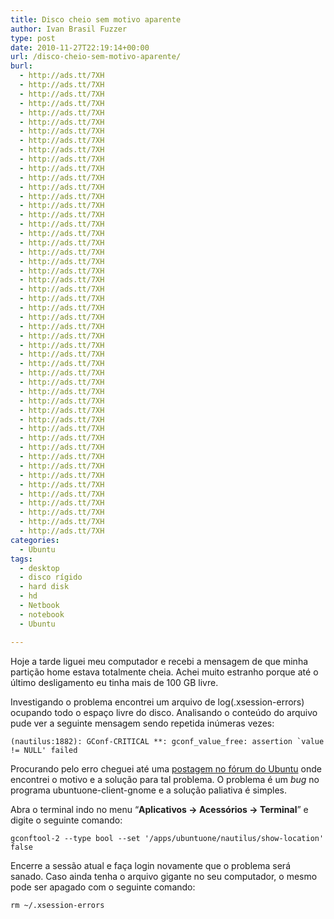 ```yaml
---
title: Disco cheio sem motivo aparente
author: Ivan Brasil Fuzzer
type: post
date: 2010-11-27T22:19:14+00:00
url: /disco-cheio-sem-motivo-aparente/
burl:
  - http://ads.tt/7XH
  - http://ads.tt/7XH
  - http://ads.tt/7XH
  - http://ads.tt/7XH
  - http://ads.tt/7XH
  - http://ads.tt/7XH
  - http://ads.tt/7XH
  - http://ads.tt/7XH
  - http://ads.tt/7XH
  - http://ads.tt/7XH
  - http://ads.tt/7XH
  - http://ads.tt/7XH
  - http://ads.tt/7XH
  - http://ads.tt/7XH
  - http://ads.tt/7XH
  - http://ads.tt/7XH
  - http://ads.tt/7XH
  - http://ads.tt/7XH
  - http://ads.tt/7XH
  - http://ads.tt/7XH
  - http://ads.tt/7XH
  - http://ads.tt/7XH
  - http://ads.tt/7XH
  - http://ads.tt/7XH
  - http://ads.tt/7XH
  - http://ads.tt/7XH
  - http://ads.tt/7XH
  - http://ads.tt/7XH
  - http://ads.tt/7XH
  - http://ads.tt/7XH
  - http://ads.tt/7XH
  - http://ads.tt/7XH
  - http://ads.tt/7XH
  - http://ads.tt/7XH
  - http://ads.tt/7XH
  - http://ads.tt/7XH
  - http://ads.tt/7XH
  - http://ads.tt/7XH
  - http://ads.tt/7XH
  - http://ads.tt/7XH
  - http://ads.tt/7XH
  - http://ads.tt/7XH
  - http://ads.tt/7XH
  - http://ads.tt/7XH
  - http://ads.tt/7XH
  - http://ads.tt/7XH
  - http://ads.tt/7XH
  - http://ads.tt/7XH
  - http://ads.tt/7XH
  - http://ads.tt/7XH
categories:
  - Ubuntu
tags:
  - desktop
  - disco rígido
  - hard disk
  - hd
  - Netbook
  - notebook
  - Ubuntu

---
```

Hoje a tarde liguei meu computador e recebi a mensagem de que minha partição home estava totalmente cheia. Achei muito estranho porque até o último desligamento eu tinha mais de 100 GB livre.

Investigando o problema encontrei um arquivo de log(.xsession-errors) ocupando todo o espaço livre do disco. Analisando o conteúdo do arquivo pude ver a seguinte mensagem sendo repetida inúmeras vezes:

``(nautilus:1882): GConf-CRITICAL **: gconf_value_free: assertion `value != NULL' failed``

Procurando pelo erro cheguei até uma <a href="http://www.uluga.ubuntuforums.org/showthread.php?t=1592348" target="_blank" rel="nofollow">postagem no fórum do Ubuntu</a> onde encontrei o motivo e a solução para tal problema. O problema é um _bug_ no programa ubuntuone-client-gnome e a solução paliativa é simples.

Abra o terminal indo no menu &#8220;**Aplicativos -> Acessórios -> Terminal**&#8221; e digite o seguinte comando:

`gconftool-2 --type bool --set '/apps/ubuntuone/nautilus/show-location' false`

Encerre a sessão atual e faça login novamente que o problema será sanado. Caso ainda tenha o arquivo gigante no seu computador, o mesmo pode ser apagado com o seguinte comando:

`rm ~/.xsession-errors`